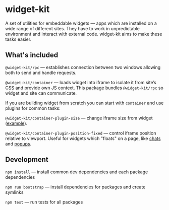 # widget-kit

A set of utilities for embeddable widgets — apps which are installed on a wide range of different sites. They have to work in unpredictable environment and interact with external code. widget-kit aims to make these tasks easier.

## What's included

`@widget-kit/rpc` — establishes connection between two windows allowing both to send and handle requests.

`@widget-kit/container` — loads widget into iframe to isolate it from site’s CSS and provide own JS context. This package bundles `@widget-kit/rpc` so widget and site can communicate.

If you are building widget from scratch you can start with `container` and use plugins for common tasks:

`@widget-kit/container-plugin-size` — change iframe size from widget ([example](https://44px.github.io/widget-kit/banner/)).

`@widget-kit/container-plugin-position-fixed` — control iframe position relative to viewport. Useful for widgets which "floats" on a page, like [chats](https://44px.github.io/widget-kit/chat/) and [popups](https://44px.github.io/widget-kit/popup/).

## Development

`npm install` — install common dev dependencies and each package dependencies

`npm run bootstrap` — install dependencies for packages and create symlinks

`npm test` — run tests for all packages
